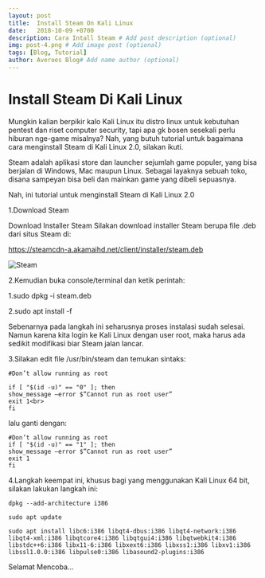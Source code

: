```yaml
---
layout: post
title:  Install Steam On Kali Linux
date:   2018-10-09 +0700
description: Cara Intall Steam # Add post description (optional)
img: post-4.png # Add image post (optional)
tags: [Blog, Tutorial]
author: Averoes Blog# Add name author (optional)
---
```


# Install Steam Di Kali Linux



Mungkin kalian berpikir kalo Kali Linux itu distro linux untuk kebutuhan pentest dan riset computer security, tapi apa gk bosen sesekali perlu hiburan nge-game misalnya? Nah, yang butuh tutorial untuk bagaimana cara menginstall Steam di Kali Linux 2.0, silakan ikuti.

Steam adalah aplikasi store dan launcher sejumlah game populer, yang bisa berjalan di Windows, Mac maupun Linux. Sebagai layaknya sebuah toko, disana sampeyan bisa beli dan mainkan game yang dibeli sepuasnya.

Nah, ini tutorial untuk menginstall Steam di Kali Linux 2.0

1.Download Steam 

Download Installer Steam
Silakan download installer Steam berupa file .deb dari situs Steam di:

https://steamcdn-a.akamaihd.net/client/installer/steam.deb

![Steam]({{site.baseurl}}/assets/img/steam.png)

2.Kemudian buka console/terminal dan ketik perintah:

1.sudo dpkg -i steam.deb

2.sudo apt install -f
 
Sebenarnya pada langkah ini seharusnya proses instalasi sudah selesai. Namun karena kita login ke Kali Linux dengan user root, maka harus ada sedikit modifikasi biar Steam jalan lancar.

3.Silakan edit file /usr/bin/steam dan temukan sintaks:

	#Don’t allow running as root
 	
	if [ "$(id -u)" == "0" ]; then
	show_message –error $”Cannot run as root user”
	exit 1<br>
	fi


lalu ganti dengan:


	#Don’t allow running as root
	if [ "$(id -u)" == "1" ]; then
	show_message –error $”Cannot run as root user”
	exit 1
	fi


4.Langkah keempat ini, khusus bagi yang menggunakan Kali Linux 64 bit, silakan lakukan langkah ini:


	dpkg --add-architecture i386
 
	sudo apt update
 
	sudo apt install libc6:i386 libqt4-dbus:i386 libqt4-network:i386
	libqt4-xml:i386 libqtcore4:i386 libqtgui4:i386 libqtwebkit4:i386
	libstdc++6:i386 libx11-6:i386 libxext6:i386 libxss1:i386 libxv1:i386
	libssl1.0.0:i386 libpulse0:i386 libasound2-plugins:i386


Selamat Mencoba...
